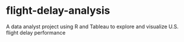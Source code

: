 # flight-delay-analysis
A data analyst project using R and Tableau to explore and visualize U.S. flight delay performance
